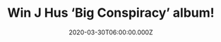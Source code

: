 ---
campaign-uuid: "c-ced04e8e-4d6f-49ca-8abf-4f896cad002f"
type: "Competition"
category: "Music"
date: "2020-03-30T06:00:00.000Z"
end-date: "2020-05-01T23:59:00.000Z"
disable-form: false
is_promoted: false
has_entry_page: true
title: "Win J Hus ‘Big Conspiracy’ album!"
competition-description: "<p>We have managed to get our hands on then second studio\
  \ album by the British hip-hop artist featuring the hit single 'Must Be’ J Hus.\
  \ An awesome album for your collection.</p>\n<p>Want it? Click below for a chance\
  \ to win.</p>\n"
hero-header: "Win J Hus ‘Big Conspiracy’ album!"
terms-confirmation: "N/A"
banner-img: "https://assets.expresslyapp.com/asset-637865ee-6e21-429c-960b-760cb24aa174.jpg"
logo-left-href: "aaa.nme.com"
logo-left-image: "https://assets.expresslyapp.com/asset-0479eb37-25af-4032-a58b-267d1eed0317.jpg"
logo-left-title: "NME AAA"
bg-image-hero: "https://assets.expresslyapp.com/asset-e657a3f8-05be-43a0-85ad-edf999cc04db.jpg"
bg-image-first: "https://assets.expresslyapp.com/asset-0e530dc9-1c64-46f8-ae60-c7bac9c02d9c.jpg"
section1-content: "<p>’Big Conspiracy’ is the second studio album by the British hip-hop\
  \ artist featuring the hit single 'Must Be'. The album is the follow up to his debut\
  \ record, 'Common Sense', which was nominated for the prestigious Mercury Music\
  \ Prize. Hus also picked up three Brit Award nominations for British Album, British\
  \ Breakthrough Act and British Single for 'Did You See'.</p>\n<p>Click below and\
  \ it could be yours!</p>\n"
entry-title: "Win J Hus ‘Big Conspiracy’ album!"
entry-content: "<p>Enter the draw to win J Hus ‘Big Conspiracy’ album by completing\
  \ the form below before 23:59 on the 1st of May 2020.</p>\n"
has-winner: true
winner-title: "CONGRATULATIONS to Jacqueline A. who won J Hus ‘Big Conspiracy’ album!"
winner-banner: "https://assets.expresslyapp.com/asset-532edabe-f8fb-458e-9f41-df95beb9cefe.jpg"
prize-description: "J Hus ‘Big Conspiracy’ album!"
special-conditions: "Multiple entries are allowed up to one every day.\r\n\r\nThis\
  \ competition is also available on: https://club.expressly.io/competitions/j-hus-album"
country-restrictions:
- "GB"
---